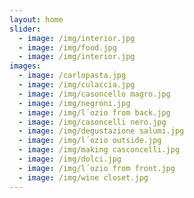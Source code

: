```yaml
---
layout: home
slider:
  - image: /img/interior.jpg
  - image: /img/food.jpg
  - image: /img/interior.jpg
images:
  - image: /carlopasta.jpg
  - image: /img/culaccia.jpg
  - image: /img/casoncello magro.jpg
  - image: /img/negroni.jpg
  - image: /img/l´ozio from back.jpg
  - image: /img/casoncelli nero.jpg
  - image: /img/degustazione salumi.jpg
  - image: /img/l´ozio outside.jpg
  - image: /img/making casconcelli.jpg
  - image: /img/dolci.jpg
  - image: /img/l´ozio from front.jpg
  - image: /img/wine closet.jpg
---
```



